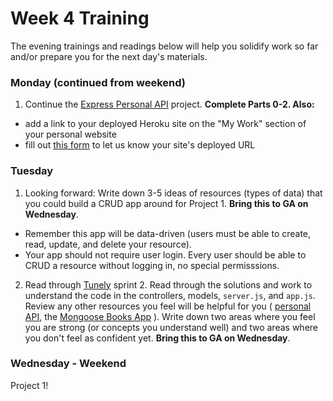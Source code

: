 # Week 4 Training

The evening trainings and readings below will help you solidify work so far and/or prepare you for the next day's materials.

### Monday (continued from weekend)

1. Continue the [Express Personal API](https://github.com/sf-wdi-31/express-personal-api) project. **Complete Parts 0-2.  Also:**
  
  * add a link to your deployed Heroku site on the "My Work" section of your personal website
  * fill out [this form](https://docs.google.com/a/generalassemb.ly/forms/d/e/1FAIpQLScQgR89hvW-Q-APwntPoaXHkfNr7XMKJXI6GeUsPteVhMOW_Q/viewform) to let us know your site's deployed URL

### Tuesday


1. Looking forward: Write down 3-5 ideas of resources (types of data) that you could build a CRUD app around for Project 1. **Bring this to GA on Wednesday**. 

  * Remember this app will be data-driven (users must be able to create, read, update, and delete your resource). 
  * Your app should not require user login.  Every user should be able to CRUD a resource without logging in, no special permisssions.

2. Read through [Tunely](https://github.com/sf-wdi-31/tunely) sprint 2. Read through the solutions and work to understand the code in the controllers, models, `server.js`, and `app.js`. Review any other resources you feel will be helpful for you ( [personal API](https://github.com/sf-wdi-31/express-personal-api), the [Mongoose Books App](https://github.com/sf-wdi-31/mongoose-books-app) ).  Write down two areas where you feel you are strong (or concepts you understand well) and two areas where you don't feel as confident yet. **Bring this to GA on Wednesday**. 

### Wednesday - Weekend


Project 1!
